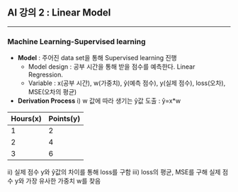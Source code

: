  ## **AI 강의 2 : Linear Model**
 ---
 ### Machine Learning-Supervised learning
 * **Model** : 주어진 data set을 통해 Supervised learning 진행
   + Model design : 공부 시간을 통해 받을 점수를 예측한다. Linear Regression. 
   + Variable : x(공부 시간), w(가중치), ŷ(예측 점수), y(실제 점수), loss(오차), MSE(오차의 평균)
 * **Derivation Process**
i) w 값에 따라 생기는 ŷ값 도출 : ŷ=x*w

|Hours(x)|Points(y)|
|---|---|
|1|2|
|2|4|
|3|6|

ii)  실제 점수 y와 ŷ값의 차이를 통해 loss를 구함
iii) loss의 평균, MSE를 구해 실제 점수 y와 가장 유사한 가중치 w를 찾음
 
